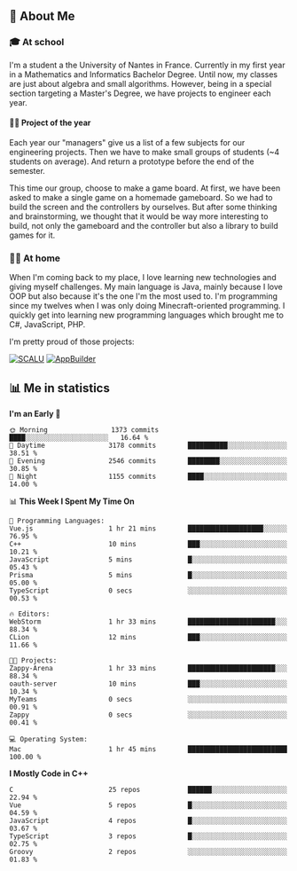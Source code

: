 ## 👀 About Me

### 🎓 At school

I'm a student a the University of Nantes in France. Currently in my first year in a Mathematics and Informatics Bachelor Degree. Until now, my classes are just about algebra and small algorithms. However, being in a special section targeting a Master's Degree, we have projects to engineer each year. 

#### 🔧🔬 Project of the year

Each year our "managers" give us a list of a few subjects for our engineering projects. Then we have to make small groups of students (~4 students on average). And return a prototype before the end of the semester.

This time our group, choose to make a game board. At first, we have been asked to make a single game on a homemade gameboard. So we had to build the screen and the controllers by ourselves. 
But after some thinking and brainstorming, we thought that it would be way more interesting to build, not only the gameboard and the controller but also a library to build games for it.

### 👨‍💻 At home

When I'm coming back to my place, I love learning new technologies and giving myself challenges. My main language is Java, mainly because I love OOP but also because it's the one I'm the most used to. I'm programming since my twelves when I was only doing Minecraft-oriented programming.  I quickly get into learning new programming languages which brought me to C#, JavaScript, PHP. 

I'm pretty proud of those projects:

[![SCALU](https://github-readme-stats.vercel.app/api/pin?username=renardfute&repo=SCALU)](https://github.com/renardfute/scalu)
[![AppBuilder](https://github-readme-stats.vercel.app/api/pin?username=pulsedev2&repo=AppBuilder)](https://github.com/pulsedev2/AppBuilder)

## 📊 Me in statistics
<!--START_SECTION:waka-->
**I'm an Early 🐤** 

```text
🌞 Morning                1373 commits        ████░░░░░░░░░░░░░░░░░░░░░   16.64 % 
🌆 Daytime                3178 commits        ██████████░░░░░░░░░░░░░░░   38.51 % 
🌃 Evening                2546 commits        ████████░░░░░░░░░░░░░░░░░   30.85 % 
🌙 Night                  1155 commits        ████░░░░░░░░░░░░░░░░░░░░░   14.00 % 
```


📊 **This Week I Spent My Time On** 

```text
💬 Programming Languages: 
Vue.js                   1 hr 21 mins        ███████████████████░░░░░░   76.95 % 
C++                      10 mins             ███░░░░░░░░░░░░░░░░░░░░░░   10.21 % 
JavaScript               5 mins              █░░░░░░░░░░░░░░░░░░░░░░░░   05.43 % 
Prisma                   5 mins              █░░░░░░░░░░░░░░░░░░░░░░░░   05.00 % 
TypeScript               0 secs              ░░░░░░░░░░░░░░░░░░░░░░░░░   00.53 % 

🔥 Editors: 
WebStorm                 1 hr 33 mins        ██████████████████████░░░   88.34 % 
CLion                    12 mins             ███░░░░░░░░░░░░░░░░░░░░░░   11.66 % 

🐱‍💻 Projects: 
Zappy-Arena              1 hr 33 mins        ██████████████████████░░░   88.34 % 
oauth-server             10 mins             ███░░░░░░░░░░░░░░░░░░░░░░   10.34 % 
MyTeams                  0 secs              ░░░░░░░░░░░░░░░░░░░░░░░░░   00.91 % 
Zappy                    0 secs              ░░░░░░░░░░░░░░░░░░░░░░░░░   00.41 % 

💻 Operating System: 
Mac                      1 hr 45 mins        █████████████████████████   100.00 % 
```

**I Mostly Code in C++** 

```text
C                        25 repos            ██████░░░░░░░░░░░░░░░░░░░   22.94 % 
Vue                      5 repos             █░░░░░░░░░░░░░░░░░░░░░░░░   04.59 % 
JavaScript               4 repos             █░░░░░░░░░░░░░░░░░░░░░░░░   03.67 % 
TypeScript               3 repos             █░░░░░░░░░░░░░░░░░░░░░░░░   02.75 % 
Groovy                   2 repos             ░░░░░░░░░░░░░░░░░░░░░░░░░   01.83 % 
```




<!--END_SECTION:waka-->
